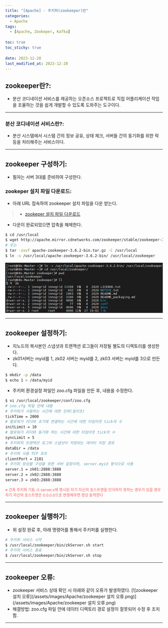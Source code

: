 ```yaml
---
title: "[Apache] - 주키퍼(zookeeper)란"
categories:
  - Apache
tags:
  - [Apache, Zookeper, Kafka]

toc: true
toc_sticky: true

date: 2023-12-28
last_modified_at: 2023-12-28
---
```


## zookeeper란?:
-  분산 코디네이션 서비스를 제공하는 오픈소스 프로젝트로 직접 어플리케이션 작업을 조율하는 것을 쉽게 개발할 수 있도록 도와주는 도구이다.

* * *

### 분산 코디네이션 서비스란?:
- 분산 시스템에서 시스템 간의 정보 공유, 상태 체크, 서버들 간의 동기화를 위한 락 등을 처리해주는 서비스이다.

* * *

## zookeeper 구성하기:
- 필자는 서버 3대를 준비하여 구성한다.

### zookeper 설치 파일 다운로드:
- 아래 URL 접속하여 zookeeper 설치 파일을 다운 받는다.
> * [zookeper 설치 파일 다운로드](https://zookeeper.apache.org/releases.html "zookeper 설치 파일 다운로드")
- 다운이 완료되었으면 압축을 해제한다.
```bash
$ cd /usr/local
$ wget http://apache.mirror.cdnetworks.com/zookeeper/stable/zookeeper-3.6.2.tar.gz
# 또는 
$ tar -zxvf apache-zookeeper-3.6.2-bin.tar.gz -C /usr/local
$ ln -s /usr/local/apache-zookeeper-3.6.2-bin/ /usr/local/zookeeper
```
[![zookeeper 심볼릭 링크 설정과 폴더 구성](/assets/images/Apache/zookeeper%20심볼릭%20링크%20설정과%20폴더%20구성.png)](/assets/images/Apache/zookeeper%20심볼릭%20링크%20설정과%20폴더%20구성.png)

* * *

## zookeeper 설정하기:
- 지노드의 복사본인 스냅샷과 트랜잭션 로그들이 저장될 별도의 디렉토리를 생성한다.
- zk01서버는 myid를 1, zk02 서버는 myid를 2, zk03 서버는 myid를 3으로 만든다.
```bash
$ mkdir -p /data
$ echo 1 > /data/myid
```

- 주키퍼 환경설정 파일인 zoo.cfg 파일을 만든 후, 내용을 수정한다.
```bash
$ vi /usr/local/zookeeper/conf/zoo.cfg
# zoo.cfg 파일 안에 내용
# 주키퍼가 사용하는 시간에 대한 단위(밀리초)
tickTime = 2000 
# 팔로워가 리더와 초기에 연결하는 시간에 대한 타임아웃 tick의 수
initLimit = 10
# 팔로워가 리더와 동기화 하는 시간에 대한 타임아웃 tick의 수
syncLimit = 5 
# 주키퍼의 트랜잭션 로그와 스냅샷이 저장되는 데이터 저장 경로
dataDir = /data 
# 주키퍼 사용 TCP 포트
clientPort = 2181
# 주키퍼 앙상블 구성을 위한 서버 설정이며, server.myid 형식으로 사용
server.1 = zk01:2888:3888
server.2 = zk02:2888:3888
server.3 = zk03:2888:3888
```
<span style="color:#FA5858; font-size:12px">※ 간혹 주키퍼 기동 시 server.x에 명시된 자기 자신의 호스트명을 인식하지 못하는 경우가 있을 경우 자기 자신의 호스트명은 0.0.0.0으로 변경해주면 정상 동작한다</span>

* * *

## zookeeper 실행하기:
- 위 설정 완료 후, 아래 명령어를 통해서 주키퍼를 실행한다.
```bash
# 주키퍼 서비스 시작
$ /usr/local/zookeeper/bin/zkServer.sh start
# 주키퍼 서비스 종료
$ /usr/local/zookeeper/bin/zkServer.sh stop
```

* * *

## zookeeper 오류:
- zookeeper 서비스 상태 확인 시 아래와 같이 오류가 발생하였다.
[![zookeeper 설치 오류](/assets/images/Apache/zookeeper 설치 오류.png)](/assets/images/Apache/zookeeper 설치 오류.png)
- 해결방법: zoo.cfg 파일 안에 데이터 디렉토리 경로 설정이 잘못되어 수정 후 조치함.

* * *